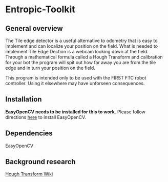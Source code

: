 # Entropic-Toolkit
## General overview
The Tile edge detector is a useful alternative to odometry that is easy to implement and can localize your position on the field. What is needed to implement Tile Edge Dection is a webcam looking down at the field. Through a mathematical formula called a Hough Transform and calibration for your bot the program will spit out how far away you are from the tile edge and in turn your position on the field.

This program is intended only to be used with the FIRST FTC robot controller. Using it elsewhere may have unforseen consequences.

## Installation 
**EasyOpenCV needs to be installed for this to work.**
Please follow directions [here](https://github.com/OpenFTC/EasyOpenCV#installation-instructions-android-studio) to install EasyOpenCV.

## Dependencies
EasyOpenCV

## Background research
[Hough Transform Wiki](https://en.wikipedia.org/wiki/Hough_transform)
